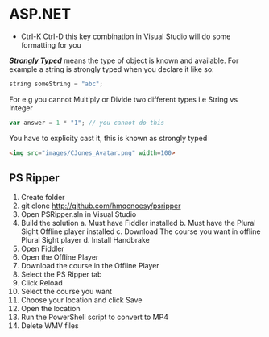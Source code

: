 # ASP.NET

- Ctrl-K Ctrl-D this key combination in Visual Studio will do some formatting for you

<b><i><u>Strongly Typed</u></i></b> means the type of object is known and available.  For example a string is strongly typed when you declare it like so:

```javascript
string someString = "abc";
```

For e.g you cannot Multiply or Divide two different types i.e String vs Integer

```javascript
var answer = 1 * "1"; // you cannot do this
```

You have to explicity cast it, this is known as strongly typed

```html
<img src="images/CJones_Avatar.png" width=100>
```

## PS Ripper

1. Create folder
2. git clone http://github.com/hmqcnoesy/psripper
3. Open PSRipper.sln in Visual Studio
4. Build the solution
  a. Must have Fiddler installed
  b. Must have the Plural Sight Offline player installed
  c. Download The course you want in offline Plural Sight player
  d. Install Handbrake
5. Open Fiddler
6. Open the Offline Player
7. Download the course in the Offline Player
8. Select the PS Ripper tab
9. Click Reload
10. Select the course you want
11. Choose your location and click Save
12. Open the location
13. Run the PowerShell script to convert to MP4
14. Delete WMV files
